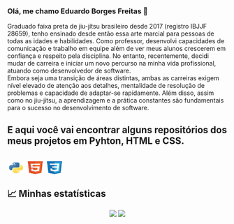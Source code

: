 ### Olá, me chamo Eduardo Borges Freitas 👋

<div> Graduado faixa preta de jiu-jítsu brasileiro desde 2017 (registro IBJJF 28659), tenho ensinado desde então essa arte marcial para pessoas de todas as idades e habilidades. Como professor, desenvolvi capacidades de comunicação e trabalho em equipe além de ver meus alunos crescerem em confiança e respeito pela disciplina. No entanto, recentemente, decidi mudar de carreira e iniciar um novo percurso na minha vida profissional, atuando como desenvolvedor de software.<br>
Embora seja uma transição de áreas distintas, ambas as carreiras exigem nível elevado de atenção aos detalhes, mentalidade de resolução de problemas e capacidade de adaptar-se rapidamente. Além disso, assim como no jiu-jítsu, a aprendizagem e a prática constantes são fundamentais para o sucesso no desenvolvimento de software.</div>

## E aqui você vai encontrar alguns repositórios dos meus projetos em Pyhton, HTML e CSS.
<div style="display: inline_block"><br>
  <img align="center" alt="Rafa-Python" height="30" width="40" src="https://raw.githubusercontent.com/devicons/devicon/master/icons/python/python-original.svg">
  <img align="center" alt="Rafa-HTML" height="30" width="40" src="https://raw.githubusercontent.com/devicons/devicon/master/icons/html5/html5-original.svg">
  <img align="center" alt="Rafa-CSS" height="30" width="40" src="https://raw.githubusercontent.com/devicons/devicon/master/icons/css3/css3-original.svg">
</div>

## :chart_with_upwards_trend: Minhas estatísticas

 <div align='center'>
  <img height="160em" src="https://github-readme-stats-git-masterrstaa-rickstaa.vercel.app/api?username=eborgesfreitas&show_icons=true&theme=blue-green&include_all_commits=true&count_private=true"/>
  <img height="160em" src="https://github-readme-stats-git-masterrstaa-rickstaa.vercel.app/api/top-langs/?username=eborgesfreitas&layout=compact&langs_count=7&theme=blue-green"/>
</div>
